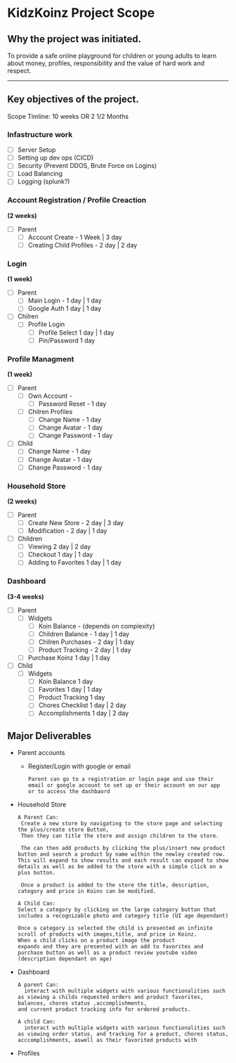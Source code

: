 # KidzKoinz Project Scope

## Why the project was initiated.

To provide a safe online playground for children or young adults to learn about money, profiles, responsibility
and the value of hard work and respect.

---

## Key objectives of the project.

Scope Timline: 10 weeks OR 2 1/2 Months

### Infastructure work

- [ ] Server Setup
- [ ] Setting up dev ops (CICD)
- [ ] Security (Prevent DDOS, Brute Force on Logins)
- [ ] Load Balancing
- [ ] Logging (splunk?)

### Account Registration / Profile Creaction

**(2 weeks)**

- [ ] Parent
  - [ ] Account Create - 1 Week | 3 day
  - [ ] Creating Child Profiles - 2 day | 2 day

### Login

**(1 week)**

- [ ] Parent
  - [ ] Main Login - 1 day | 1 day
  - [ ] Google Auth 1 day | 1 day
- [ ] Chilren
  - [ ] Profile Login
    - [ ] Profile Select 1 day | 1 day
    - [ ] Pin/Password 1 day

### Profile Managment

**(1 week)**

- [ ] Parent
  - [ ] Own Account -
    - [ ] Password Reset - 1 day
  - [ ] Chilren Profiles
    - [ ] Change Name - 1 day
    - [ ] Change Avatar - 1 day
    - [ ] Change Password - 1 day
- [ ] Child
  - [ ] Change Name - 1 day
  - [ ] Change Avatar - 1 day
  - [ ] Change Password - 1 day

### Household Store

**(2 weeks)**

- [ ] Parent
  - [ ] Create New Store - 2 day | 3 day
  - [ ] Modification - 2 day | 1 day
- [ ] Children
  - [ ] Viewing 2 day | 2 day
  - [ ] Checkout 1 day | 1 day
  - [ ] Adding to Favorites 1 day | 1 day

### Dashboard

**(3-4 weeks)**

- [ ] Parent
  - [ ] Widgets
    - [ ] Koin Balance - (depends on complexity)
    - [ ] Children Balance - 1 day | 1 day
    - [ ] Chilren Purchases - 2 day | 1 day
    - [ ] Product Tracking - 2 day | 1 day
  - [ ] Purchase Koinz 1 day | 1 day
- [ ] Child
  - [ ] Widgets
    - [ ] Koin Balance 1 day
    - [ ] Favorites 1 day | 1 day
    - [ ] Product Tracking 1 day
    - [ ] Chores Checklist 1 day | 2 day
    - [ ] Accomplishments 1 day | 2 day

## Major Deliverables

- Parent accounts

  - Register/Login with google or email

        Parent can go to a registration or login page and use their email or google account to set up or their account on our app or to access the dashbaord

- Household Store

      A Parent Can:
       Create a new store by navigating to the store page and selecting the plus/create store Button,
       Then they can title the store and assign children to the store.

       The can then add products by clicking the plus/insert new product button and search a product by name within the newley created row. This will expand to show results and each result can expand to show details as well as be added to the store with a simple click on a plus button.

       Once a product is added to the store the title, description, category and price in Koins can be modified.

      A Child Can:
      Select a category by clicking on the large category button that includes a recognizable photo and category title (UI age dependant)

      Once a category is selected the child is presented an infinite scroll of products with images,title, and price in Koinz.
      When a child clicks on a product image the product
      expands and they are presented with an add to favorites and purchase button as well as a product review youtube video (description dependant on age)

- Dashboard

      A parent Can:
        interact with multiple widgets with various functionalities such as viewing a childs requested orders and product favorites,
      balances, chores status ,accomplishments,
      and current product tracking info for ordered products.

      A child Can:
        interact with multiple widgets with various functionalities such as viewing order status, and tracking for a product, chores status, acccomplishments, aswell as their favorited products with

- Profiles
